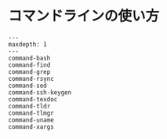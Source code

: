 # コマンドラインの使い方

```{toctree}
---
maxdepth: 1
---
command-bash
command-find
command-grep
command-rsync
command-sed
command-ssh-keygen
command-texdoc
command-tldr
command-tlmgr
command-uname
command-xargs
```
